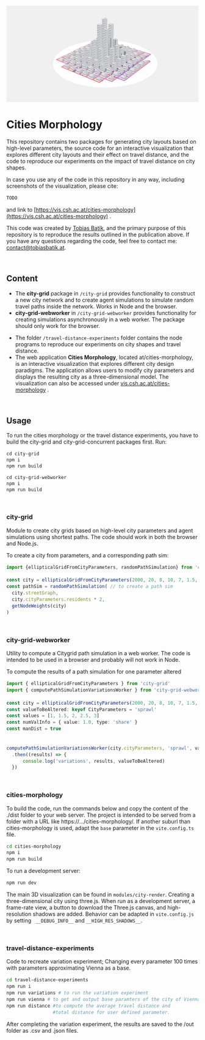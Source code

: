 <img src="./cities-morphology-preview.jpg">

<br>

# Cities Morphology

This repository contains two packages for generating city layouts based on high-level parameters, the source code for an interactive visualization that explores different city layouts and their effect on travel distance, and the code to reproduce our experiments on the impact of travel distance on city shapes. 



In case you use any of the code in this repository in any way, including screenshots of the visualization, please cite: 

```tex
TODO
```

and link to [https://vis.csh.ac.at/cities-morphology](https://vis.csh.ac.at/cities-morphology) . 

This code was created by [Tobias Batik](	http://tobiasbatik.at), and the primary purpose of this repository is to reproduce the results outlined in the publication above. If you have any questions regarding the code, feel free to contact me: contact@tobiasbatik.at.  

<br>

## Content

- The **city-grid** package in `/city-grid` provides functionality to construct a new city network and to create agent simulations to simulate random travel paths inside the network.  Works in Node and the browser. 
-  **city-grid-webworker** in `/city-grid-webworker` provides functionality for creating simulations asynchronously in a web worker. The package should only work for the browser.

+ The folder `/travel-distance-experiments` folder contains the node programs to reproduce our experiments on city shapes and travel distance.
+ The web application **Cities Morphology**, located at/cities-morphology, is an interactive visualization that explores different city design paradigms. The application allows users to modify city parameters and displays the resulting city as a three-dimensional model. The visualization can also be accessed under [vis.csh.ac.at/cities-morphology](https://vis.csh.ac.at/cities-morphology) .

<br>

## Usage

To run the cities morphology or the travel distance experiments, you have to build the city-grid and city-grid-concurrent packages first. Run:

```
cd city-grid
npm i
npm run build
```



```
cd city-grid-webworker
npm i
npm run build
```

<br>

### city-grid

Module to create city grids based on high-level city parameters and agent simulations using shortest paths. The code should work in both the browser and Node.js.

To create a city from parameters, and a corresponding path sim: 

```typescript
import {ellipticalGridFromCityParameters, randomPathSimulation} from 'city-grid'

const city = ellipticalGridFromCityParameters(2000, 20, 8, 10, 7, 1.5, 3) // to create the city
const pathSim = randomPathSimulation( // to create a path sim 
  city.streetGraph, 
  city.cityParameters.residents * 2, 
  getNodeWeights(city)
)
```

<br>

### city-grid-webworker

Utility to compute a Citygrid path simulation in a web worker. The code is intended to be used in a browser and probably will not work in Node.

To compute the results of a path simulation for one parameter altered 

```typescript
import { ellipticalGridFromCityParameters } from 'city-grid'
import { computePathSimulationVariationsWorker } from 'city-grid-webworker'

const city = ellipticalGridFromCityParameters(2000, 20, 8, 10, 7, 1.5, 3) // base city
const valueToBeAltered: keyof CityParameters = 'sprawl'
const values = [1, 1.5, 2, 2.5, 3]
const numValInfo = { value: 1.0, type: 'share' }
const manDist = true


computePathSimulationVariationsWorker(city.cityParameters, 'sprawl', values, numValInfo,manDist)
  .then((results) => {
      console.log('variations', results, valueToBeAltered)
  })
```

<br>



### cities-morphology

To build the code, run the commands below and copy the content of the ./dist folder to your web server. The project is intended to be served from a folder with a URL like https://.../cities-morphology/. If another suburl than cities-morphology is used, adapt the `base` parameter in the `vite.config.ts` file. 

```bash
cd cities-morphology
npm i
npm run build
```

To run a development server: 

```bash
npm run dev
```

The main 3D visualization can be found in `modules/city-render`. Creating a three-dimensional city using three.js. When run as a development server, a frame-rate view, a button to download the Three.js canvas, and high-resolution shadows are added. Behavior can be adapted in `vite.config.js` by setting ` __DEBUG_INFO__` and `__HIGH_RES_SHADOWS__`.

<br>



### travel-distance-experiments

Code to recreate variation experiment; Changing every parameter 100 times with parameters approximating Vienna as a base.

``` bash
cd travel-distance-experiments
npm run i
npm run variations # to run the variation experiment
npm run vienna # to get and output base paramters of the city of Vienna
npm run distance #to compute the average travel distance and 
                 #total distance for user defined parameter.
```

After completing the variation experiment, the results are saved to the /out folder as .csv and .json files. 
